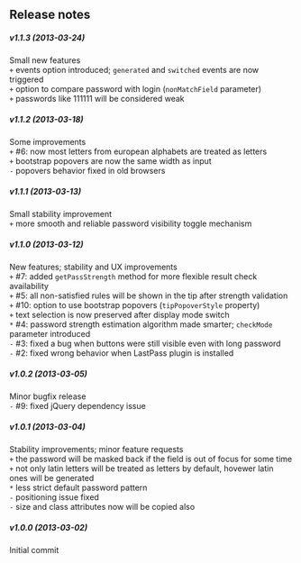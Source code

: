 Release notes
-------------
##### v1.1.3 (2013-03-24)
Small new features  
`+` events option introduced; `generated` and `switched` events are now triggered  
`+` option to compare password with login (`nonMatchField` parameter)  
`+` passwords like 111111 will be considered weak  

##### v1.1.2 (2013-03-18)
Some improvements  
`+` #6: now most letters from european alphabets are treated as letters  
`+` bootstrap popovers are now the same width as input  
`-` popovers behavior fixed in old browsers  

##### v1.1.1 (2013-03-13)
Small stability improvement  
`+` more smooth and reliable password visibility toggle mechanism

##### v1.1.0 (2013-03-12)
New features; stability and UX improvements  
`+` #7: added `getPassStrength` method for more flexible result check availability  
`+` #5: all non-satisfied rules will be shown in the tip after strength validation  
`+` #10: option to use bootstrap popovers (`tipPopoverStyle` property)  
`+` text selection is now preserved after display mode switch  
`*` #4: password strength estimation algorithm made smarter; `checkMode` parameter introduced  
`-` #3: fixed a bug when buttons were still visible even with long password  
`-` #2: fixed wrong behavior when LastPass plugin is installed

##### v1.0.2 (2013-03-05)
Minor bugfix release  
`-` #9: fixed jQuery dependency issue  

##### v1.0.1 (2013-03-04)
Stability improvements; minor feature requests  
`+` the password will be masked back if the field is out of focus for some time  
`+` not only latin letters will be treated as letters by default, hovewer latin ones will be generated  
`*` less strict default password pattern  
`-` positioning issue fixed  
`-` size and class attributes now will be copied also  

##### v1.0.0 (2013-03-02)
Initial commit
